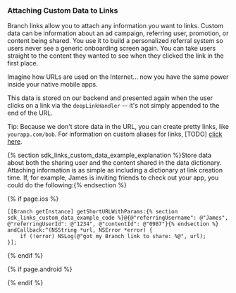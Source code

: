 ### Attaching Custom Data to Links

Branch links allow you to attach any information you want to links. Custom data can be information about an ad campaign, referring user, promotion, or content being shared. You use it to build a personalized referral system so users never see a generic onboarding screen again. You can take users straight to the content they wanted to see when they clicked the link in the first place.

Imagine how URLs are used on the Internet... now you have the same power inside your native mobile apps.

This data is stored on our backend and presented again when the user clicks on a link via the `deepLinkHandler` -- it's not simply appended to the end of the URL. 

Tip: Because we don't store data in the URL, you can create pretty links, like `yourapp.com/bob`. For information on custom aliases for links, [TODO] [click here]().

{% section sdk_links_custom_data_example_explanation %}Store data about both the sharing user and the content shared in the data dictionary. Attaching information is as simple as including a dictionary at link creation time. If, for example, James is inviting friends to check out your app, you could do the following:{% endsection %}

<!--- iOS -->
{% if page.ios %}

~~~objc
[[Branch getInstance] getShortURLWithParams:{% section sdk_links_custom_data_example_code %}@{@"referringUsername": @"James", @"referringUserId": @"1234", @"contentId": @"0987"}{% endsection %} andCallback:^(NSString *url, NSError *error) {
    if (!error) NSLog(@"got my Branch link to share: %@", url);
}];
~~~

{% endif %}
<!--- /iOS -->


<!--- Android -->
{% if page.android %}


{% endif %}
<!--- /Android -->
